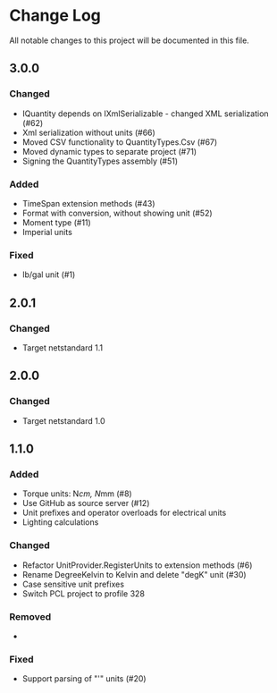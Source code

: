 # Change Log
All notable changes to this project will be documented in this file.

## 3.0.0
### Changed
- IQuantity depends on IXmlSerializable - changed XML serialization  (#62)
- Xml serialization without units (#66)
- Moved CSV functionality to QuantityTypes.Csv (#67)
- Moved dynamic types to separate project (#71)
- Signing the QuantityTypes assembly (#51)

### Added
- TimeSpan extension methods (#43)
- Format with conversion, without showing unit (#52)
- Moment type (#11)
- Imperial units

### Fixed
- lb/gal unit (#1)

## 2.0.1
### Changed
- Target netstandard 1.1

## 2.0.0
### Changed
- Target netstandard 1.0

## 1.1.0
### Added
- Torque units: N*cm, N*mm (#8)
- Use GitHub as source server (#12)
- Unit prefixes and operator overloads for electrical units
- Lighting calculations

### Changed
- Refactor UnitProvider.RegisterUnits to extension methods (#6)
- Rename DegreeKelvin to Kelvin and delete "degK" unit (#30)
- Case sensitive unit prefixes
- Switch PCL project to profile 328

### Removed
- 

### Fixed
- Support parsing of "'" units (#20)
